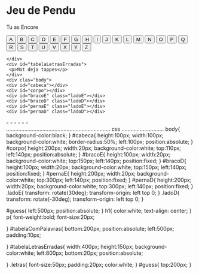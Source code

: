 <html>
<head>
  <title>Jeux Pendu</title>
  <link href="style.css" type="text/css" rel="stylesheet">
  <script type="text/javascript" src="main.js"></script>
</head>
<body>
	<h1>Jeu de Pendu</h1>
	<div id="tabelaComPalavras" onclick="myFunction()">
		<p>Tu as Encore</p>
		<button>A</button>
		<button >B</button>
		<button>C</button>
		<button>D</button>
        <button>E</button>
		<button>F</button>
		<button>G</button>
		<button>H</button>
		<button>I</button>
		<button>J</button>
		<button>K</button>
		<button>L</button>
		<button>M</button>
		<button>N</button>
		<button>O</button>
		<button>P</button>
		<button>Q</button>
		<button>R</button>
		<button>S</button>
		<button>T</button>
		<button>U</button>
		<button>V</button>
		<button>X</button>
		<button>Y</button>
		<button>Z</button>

		
	</div>
	<div id="tabelaLetrasErradas">
	 <p>Mot deja tappes</p>
	</div>
	<div clas="body">
	<div id="cabeca"></div>
	<div id="corpo"></div>
	<div id="bracoE" class="ladoE"></div>
	<div id="bracoD" class="ladoD"></div>
	<div id="pernaE" class="ladoE"></div>
	<div id="pernaD" class="ladoD"></div>
</div>
<div id="guess">
	<span class="letras">-</span>
	<span class="letras">-</span>
	<span class="letras">-</span>
	<span class="letras">-</span>
	<span class="letras">-</span>
	<span class="letras">-</span>

</div>

</body>
</html>
.....................................................................
css
............................
body{
	background-color:black;
}
#cabeca{
	height:100px;
	width:100px;
	background-color:white;
	border-radius:50%;
	left:100px;
	position:absolute;
}
#corpo{
	height:200px;
	width:20px;
	background-color:white;
	top:110px;
    left:140px;
    position:absolute;
}
#bracoE{
	height:100px;
	width:20px;
	background-color:white;
	top:150px;
	left:140px;
	position:fixed;
}
#bracoD{
	height:100px;
	width:20px;
	background-color:white;
	top:150px;
	left:140px;
	position:fixed;
}
#pernaE{
	height:200px;
	width:20px;
	background-color:white;
	top:300px;
	left:140px;
	position:fixed;
}
#pernaD{
	height:200px;
	width:20px;
	background-color:white;
	top:300px;
	left:140px;
	position:fixed;
}
.ladoE{
transform: rotate(30deg);
transform-origin: left top 0;
}
.ladoD{
	transform: rotate(-30deg);
transform-origin: left top 0;
}

#guess{
	left:500px;
	position:absolute;
}
h1{
	color:white;
	text-align: center;
}
p{
	font-weight:bold;
	font-size:20px;

}
#tabelaComPalavras{
	bottom:200px;
	position:absolute;
	left:500px;
	padding:10px;

}
#tabelaLetrasErradas{
    width:400px;
	height:150px;
	background-color:white;
	left:800px;
	bottom:20px;
	position:absolute;	

}
.letras{
	font-size:50px;
	padding:20px;
	color:white;
}
#guess{
   top:200px;
}
